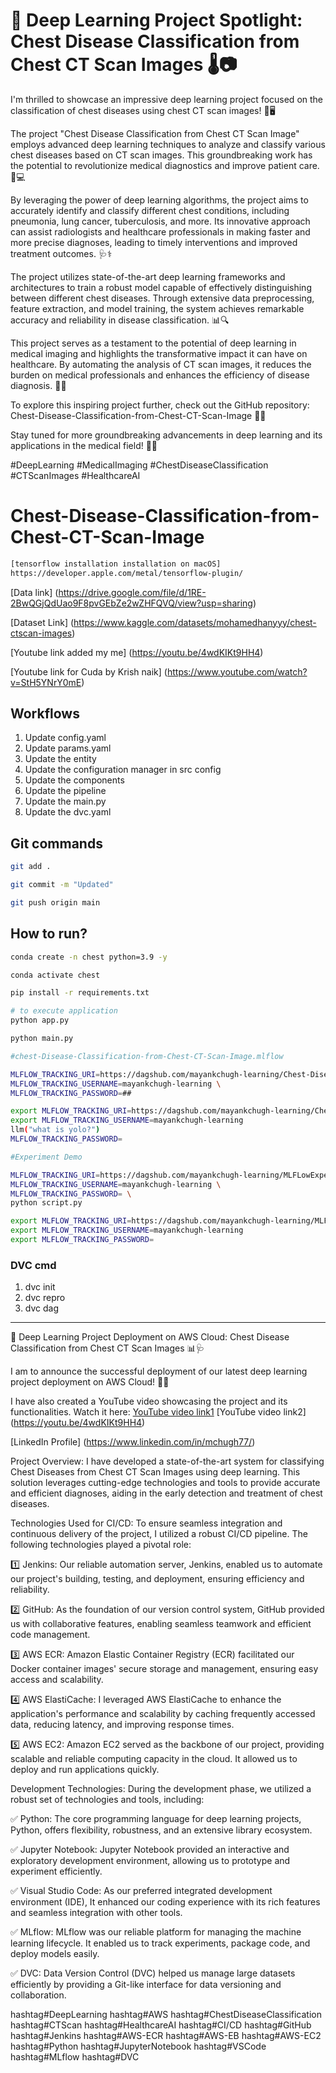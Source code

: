 #  **🔬 Deep Learning Project Spotlight: Chest Disease Classification from Chest CT Scan Images 🌡️📷**

I'm thrilled to showcase an impressive deep learning project focused on the classification of chest diseases using chest CT scan images! 🏥🖥️

The project "Chest Disease Classification from Chest CT Scan Image" employs advanced deep learning techniques to analyze and classify various chest diseases based on CT scan images. This groundbreaking work has the potential to revolutionize medical diagnostics and improve patient care. 💪💻

By leveraging the power of deep learning algorithms, the project aims to accurately identify and classify different chest conditions, including pneumonia, lung cancer, tuberculosis, and more. Its innovative approach can assist radiologists and healthcare professionals in making faster and more precise diagnoses, leading to timely interventions and improved treatment outcomes. 🩺⚕️

The project utilizes state-of-the-art deep learning frameworks and architectures to train a robust model capable of effectively distinguishing between different chest diseases. Through extensive data preprocessing, feature extraction, and model training, the system achieves remarkable accuracy and reliability in disease classification. 📊🔍

This project serves as a testament to the potential of deep learning in medical imaging and highlights the transformative impact it can have on healthcare. By automating the analysis of CT scan images, it reduces the burden on medical professionals and enhances the efficiency of disease diagnosis. 🌟💡

To explore this inspiring project further, check out the GitHub repository: Chest-Disease-Classification-from-Chest-CT-Scan-Image 📁🔗

Stay tuned for more groundbreaking advancements in deep learning and its applications in the medical field! 🚀🧠

#DeepLearning #MedicalImaging #ChestDiseaseClassification #CTScanImages #HealthcareAI

# Chest-Disease-Classification-from-Chest-CT-Scan-Image

```bash
[tensorflow installation installation on macOS] 
https://developer.apple.com/metal/tensorflow-plugin/

```

[Data link] (https://drive.google.com/file/d/1RE-2BwQGjQdUao9F8pvGEbZe2wZHFQVQ/view?usp=sharing)

[Dataset Link] (https://www.kaggle.com/datasets/mohamedhanyyy/chest-ctscan-images)

[Youtube link added my me] (https://youtu.be/4wdKIKt9HH4)

[Youtube link for Cuda by Krish naik] (https://www.youtube.com/watch?v=StH5YNrY0mE)



## Workflows
1. Update config.yaml
2. Update params.yaml
3. Update the entity
4. Update the configuration manager in src config
5. Update the components
6. Update the pipeline
7. Update the main.py
8. Update the dvc.yaml 


## Git commands

```bash
git add .

git commit -m "Updated"

git push origin main
```

## How to run?

```bash
conda create -n chest python=3.9 -y
```

```bash
conda activate chest
```

```bash
pip install -r requirements.txt
```

```bash
# to execute application
python app.py
```

```bash
python main.py
```


```bash
#chest-Disease-Classification-from-Chest-CT-Scan-Image.mlflow

MLFLOW_TRACKING_URI=https://dagshub.com/mayankchugh-learning/Chest-Disease-Classification-from-Chest-CT-Scan-Image.mlflow \
MLFLOW_TRACKING_USERNAME=mayankchugh-learning \
MLFLOW_TRACKING_PASSWORD=##

export MLFLOW_TRACKING_URI=https://dagshub.com/mayankchugh-learning/Chest-Disease-Classification-from-Chest-CT-Scan-Image.mlflow
export MLFLOW_TRACKING_USERNAME=mayankchugh-learning
llm("what is yolo?")
MLFLOW_TRACKING_PASSWORD= 
```



```bash
#Experiment Demo

MLFLOW_TRACKING_URI=https://dagshub.com/mayankchugh-learning/MLFLowExperimentDemo.mlflow \export MLFLOW_TRACKING_URI=https://dagshub.com/mayankchugh-learning/MLFLowExperimentDemo.mlflow
MLFLOW_TRACKING_USERNAME=mayankchugh-learning \
MLFLOW_TRACKING_PASSWORD= \
python script.py

export MLFLOW_TRACKING_URI=https://dagshub.com/mayankchugh-learning/MLFLowExperimentDemo.mlflow
export MLFLOW_TRACKING_USERNAME=mayankchugh-learning
export MLFLOW_TRACKING_PASSWORD=
```
### DVC cmd

1. dvc init
2. dvc repro
3. dvc dag
--------------------------------------------------------------------------------------------------------------
🔬 Deep Learning Project Deployment on AWS Cloud: Chest Disease Classification from Chest CT Scan Images 📊🩺

I am to announce the successful deployment of our latest deep learning project deployment on AWS Cloud! 🚀🌐

I have also created a YouTube video showcasing the project and its functionalities. Watch it here: [YouTube video link1](https://youtu.be/VKRxq0-pYCw) [YouTube video link2] (https://youtu.be/4wdKIKt9HH4)

[LinkedIn Profile] (https://www.linkedin.com/in/mchugh77/)

Project Overview:
I have developed a state-of-the-art system for classifying Chest Diseases from Chest CT Scan Images using deep learning. This solution leverages cutting-edge technologies and tools to provide accurate and efficient diagnoses, aiding in the early detection and treatment of chest diseases.

Technologies Used for CI/CD:
To ensure seamless integration and continuous delivery of the project, I utilized a robust CI/CD pipeline. The following technologies played a pivotal role:

1️⃣ Jenkins: Our reliable automation server, Jenkins, enabled us to automate our project's building, testing, and deployment, ensuring efficiency and reliability.

2️⃣ GitHub: As the foundation of our version control system, GitHub provided us with collaborative features, enabling seamless teamwork and efficient code management.

3️⃣ AWS ECR: Amazon Elastic Container Registry (ECR) facilitated our Docker container images' secure storage and management, ensuring easy access and scalability.

4️⃣ AWS ElastiCache: I leveraged AWS ElastiCache to enhance the application's performance and scalability by caching frequently accessed data, reducing latency, and improving response times.

5️⃣ AWS EC2: Amazon EC2 served as the backbone of our project, providing scalable and reliable computing capacity in the cloud. It allowed us to deploy and run applications quickly.

Development Technologies:
During the development phase, we utilized a robust set of technologies and tools, including:

✅ Python: The core programming language for deep learning projects, Python, offers flexibility, robustness, and an extensive library ecosystem.

✅ Jupyter Notebook: Jupyter Notebook provided an interactive and exploratory development environment, allowing us to prototype and experiment efficiently.

✅ Visual Studio Code: As our preferred integrated development environment (IDE), It enhanced our coding experience with its rich features and seamless integration with other tools.

✅ MLflow: MLflow was our reliable platform for managing the machine learning lifecycle. It enabled us to track experiments, package code, and deploy models easily.

✅ DVC: Data Version Control (DVC) helped us manage large datasets efficiently by providing a Git-like interface for data versioning and collaboration.

hashtag#DeepLearning hashtag#AWS hashtag#ChestDiseaseClassification hashtag#CTScan hashtag#HealthcareAI hashtag#CI/CD hashtag#GitHub hashtag#Jenkins hashtag#AWS-ECR hashtag#AWS-EB hashtag#AWS-EC2 hashtag#Python hashtag#JupyterNotebook hashtag#VSCode hashtag#MLflow hashtag#DVC
